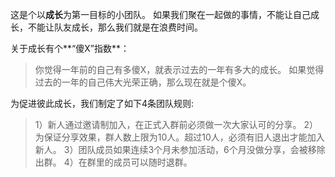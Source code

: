这是个以**成长**为第一目标的小团队。
如果我们聚在一起做的事情，不能让自己成长，不能让队友成长，那么我们就是在浪费时间。

关于成长有个**“傻X”指数**：
>你觉得一年前的自己有多傻X，就表示过去的一年有多大的成长。
如果觉得过去的一年的自己伟大光荣正确，那么现在就是个傻X。

为促进彼此成长，我们制定了如下4条团队规则:
>1）新人通过邀请制加入，在正式入群前必须做一次大家认可的分享。
2）为保证分享效果，群人数上限为10人。超过10人，必须有旧人退出才能加入新人。
3）团队成员如果连续3个月未参加活动，6个月没做分享，会被移除出群。
4）在群里的成员可以随时退群。

